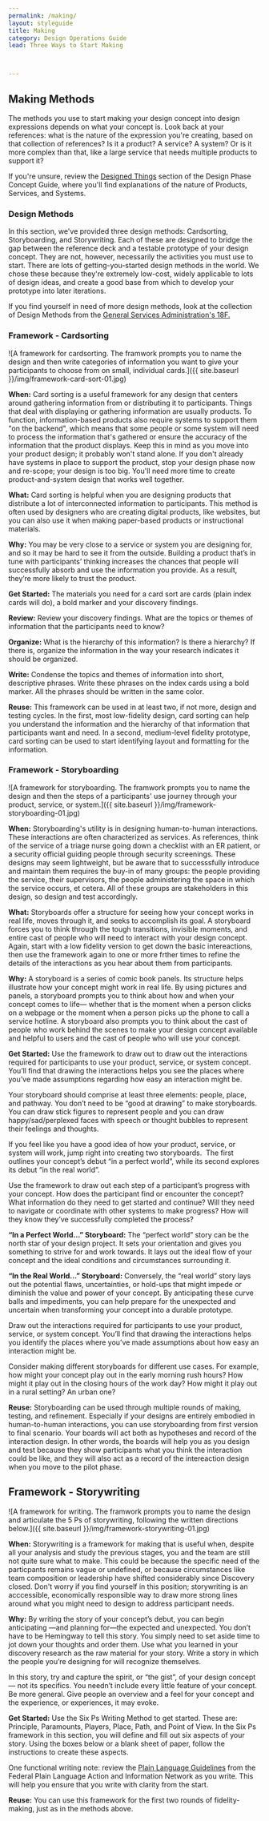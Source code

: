 ```yaml
---
permalink: /making/
layout: styleguide
title: Making
category: Design Operations Guide
lead: Three Ways to Start Making



---
```


## Making Methods

The methods you use to start making your design concept into design expressions depends on what your concept is. Look back at your references: what is the nature of the expression you're creating, based on that collection of references? Is it a product? A service? A system? Or is it more complex than that, like a large service that needs multiple products to support it?

If you're unsure, review the <a href= "https://the-lab-at-opm.github.io/website/hcd-guide/design/designed-things.htm">Designed Things</a> section of the Design Phase Concept Guide, where you'll find explanations of the nature of Products, Services, and Systems.

### Design Methods

In this section, we've provided three design methods: Cardsorting, Storyboarding, and Storywriting. Each of these are designed to bridge the gap between the reference deck and a testable prototype of your design concept. They are not, however, necessarily the activities you must use to start. There are lots of getting-you-started design methods in the world. We chose these because they're extremely low-cost, widely applicable to lots of design ideas, and create a good base from which to develop your prototype into later iterations.

If you find yourself in need of more design methods, look at the collection of Design Methods from the <a href= "https://methods.18f.gov/make/">General Services Administration's 18F.</a>

### Framework - Cardsorting

![A framework for cardsorting. The framwork prompts you to name the design and then write categories of information you want to give your participants to choose from on small, individual cards.]({{ site.baseurl }}/img/framework-card-sort-01.jpg)

**When:** Card sorting is a useful framework for any design that centers around gathering information from or distributing it to participants. Things that deal with displaying or gathering information are usually products. To function, information-based products also require systems to support them "on the backend", which means that some people or some system will need to process the information that's gathered or ensure the accuracy of the information that the product displays. Keep this in mind as you move into your product design; it probably won't stand alone. If you don't already have systems in place to support the product, stop your design phase now and re-scope; your design is too big. You'll need more time to create product-and-system design that works well together.

**What:** Card sorting is helpful when you are designing products that distribute a lot of interconnected information to participants. This method is often used by designers who are creating digital products, like websites, but you can also use it when making paper-based products or instructional materials.

**Why:** You may be very close to a service or system you are designing for, and so it may be hard to see it from the outside. Building a product that’s in tune with participants’ thinking increases the chances that people will successfully absorb and use the information you provide. As a result, they’re more likely to trust the product.

**Get Started:** The materials you need for a card sort are cards (plain index cards will do), a bold marker and your discovery findings.

**Review:** Review your discovery findings. What are the topics or themes of information that the participants need to know?

**Organize:** What is the hierarchy of this information? Is there a hierarchy? If there is, organize the information in the way your research indicates it should be organized.

**Write:** Condense the topics and themes of information into short, descriptive phrases. Write these phrases on the index cards using a bold marker. All the phrases should be written in the same color.

**Reuse:** This framework can be used in at least two, if not more, design and testing cycles. In the first, most low-fidelity design, card sorting can help you understand the information and the hierarchy of that information that participants want and need. In a second, medium-level fidelity prototype, card sorting can be used to start identifying layout and formatting for the information.

### Framework - Storyboarding

![A framework for storyboarding. The framwork prompts you to name the design and then the steps of a participants' use journey through your product, service, or system.]({{ site.baseurl }}/img/framework-storyboarding-01.jpg)

**When:** Storyboarding's utility is in designing human-to-human interactions. These interactions are often characterized as services. As references, think of the service of a triage nurse going down a checklist with an ER patient, or a security official guiding people through security screenings. These designs may seem lightweight, but be aware that to successsfully introduce and maintain them requires the buy-in of many groups: the people providing the service, their supervisors, the people administering the space in which the service occurs, et cetera. All of these groups are stakeholders in this design, so design and test accordingly.

**What:** Storyboards offer a structure for seeing how your concept works in real life, moves through it, and seeks to accomplish its goal. A storyboard forces you to think through the tough transitions, invisible moments, and entire cast of people who will need to interact with your design concept. Again, start with a low fidelity version to get down the basic intereactions, then use the framework again to one or more frther times to refine the details of the interactions as you hear about them from participants.

**Why:** A storyboard is a series of comic book panels. Its structure helps illustrate how your concept might work in real life. By using pictures and panels, a storyboard prompts you to think about how and when your concept comes to life— whether that is the moment when a person clicks on a webpage or the moment when a person picks up the phone to call a service hotline. A storyboard also prompts you to think about the cast of people who work behind the scenes to make your design concept available and helpful to users and the cast of people who will use your concept.

**Get Started:** Use the framework to draw out to draw out the interactions required for participants to use your product, service, or system concept. You’ll find that drawing the interactions helps you see the places where you’ve made assumptions regarding how easy an interaction might be.

Your storyboard should comprise at least three elements: people, place, and pathway. You don’t need to be “good at drawing” to make storyboards. You can draw stick figures to represent people and you can draw happy/sad/perplexed faces with speech or thought bubbles to represent their feelings and thoughts.

If you feel like you have a good idea of how your product, service, or system will work, jump right into creating two storyboards.  The first outlines your concept’s debut “in a perfect world”, while its second explores its debut “in the real world”.

Use the framework to draw out each step of a participant’s progress with your concept. How does the participant find or encounter the concept? What information do they need to get started and continue? Will they need to navigate or coordinate with other systems to make progress? How will they know they’ve successfully completed the process?

**“In a Perfect World…” Storyboard:** The “perfect world” story can be the north star of your design project. It sets your orientation and gives you something to strive for and work towards. It lays out the ideal flow of your concept and the ideal conditions and circumstances surrounding it.

**“In the Real World…” Storyboard:** Conversely, the “real world” story lays out the potential flaws, uncertainties, or hold-ups that might impede or diminish the value and power of your concept. By anticipating these curve balls and impediments, you can help prepare for the unexpected and uncertain when transforming your concept into a durable prototype.

Draw out the interactions required for participants to use your product, service, or system concept. You’ll find that drawing the interactions helps you identify the places where you’ve made assumptions about how easy an interaction might be.

Consider making different storyboards for different use cases. For example, how might your concept play out in the early morning rush hours? How might it play out in the closing hours of the work day? How might it play out in a rural setting? An urban one?

**Reuse:** Storyboarding can be used through multiple rounds of making, testing, and refinement. Especially if your designs are entirely embodied in human-to-human interactions, you can use storyboarding from first version to final scenario. Your boards will act both as hypotheses and record of the interaction design. In other words, the boards will help you as you design and test because they show participants what you think the interaction could be like, and they will also act as a record of the intereaction design when you move to the pilot phase.

## Framework - Storywriting

![A framework for writing. The framwork prompts you to name the design and articulate the 5 Ps of storywriting, following the written directions below.]({{ site.baseurl }}/img/framework-storywriting-01.jpg)

**When:** Storywriting is a framework for making that is useful when, despite all your analysis and study the previous stages, you and the team are still not quite sure what to make. This could be because the specific need of the particpants remains vague or undefined, or because circumstances like team composition or leadership have shifted considerably since Discovery closed. Don't worry if you find yourself in this position; storywriting is an acccessible, economically responsible way to draw more strong lines around what you might need to design to address participant needs.

**Why:** By writing the story of your concept’s debut, you can begin anticipating —and planning for—the expected and unexpected. You don’t have to be Hemingway to tell this story. You simply need to set aside time to jot down your thoughts and order them. Use what you learned in your discovery research as the raw material for your story. Write a story in which the people you’re designing for will recognize themselves.

In this story, try and capture the spirit, or “the gist”, of your design concept— not its specifics. You needn’t include every little feature of your concept. Be more general. Give people an overview and a feel for your concept and the experience, or experiences, it may evoke.

**Get Started:** Use the Six Ps Writing Method to get started. These are: Principle, Paramounts, Players, Place, Path, and Point of View. In the Six Ps framework in this section, you will define and fill out six aspects of your story. Using the boxes below or a blank sheet of paper, follow the instructions to create these aspects.

One functional writing note: review the <a href= "https://www.plainlanguage.gov/guidelines/">Plain Language Guidelines</a> from the Federal Plain Language Action and Information Network as you write. This will help you ensure that you write with clarity from the start.

**Reuse:** You can use this framework for the first two rounds of fidelity-making, just as in the methods above.
